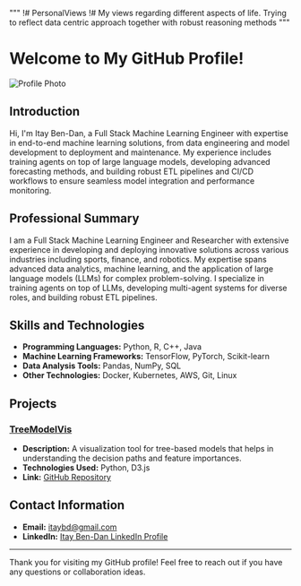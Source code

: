 """
!# PersonalViews
!# My views regarding different aspects of life.  Trying to reflect data centric approach together with robust reasoning methods 
"""

# Welcome to My GitHub Profile!

![Profile Photo](https://github.com/yourusername/your-repo-name/blob/main/profile-photo.jpg) <!-- Replace with your actual photo URL -->

## Introduction
Hi, I'm Itay Ben-Dan, a Full Stack Machine Learning Engineer with expertise in end-to-end machine learning solutions, from data engineering and model development to deployment and maintenance. My experience includes training agents on top of large language models, developing advanced forecasting methods, and building robust ETL pipelines and CI/CD workflows to ensure seamless model integration and performance monitoring.

## Professional Summary
I am a Full Stack Machine Learning Engineer and Researcher with extensive experience in developing and deploying innovative solutions across various industries including sports, finance, and robotics. My expertise spans advanced data analytics, machine learning, and the application of large language models (LLMs) for complex problem-solving. I specialize in training agents on top of LLMs, developing multi-agent systems for diverse roles, and building robust ETL pipelines.

## Skills and Technologies
- **Programming Languages:** Python, R, C++, Java
- **Machine Learning Frameworks:** TensorFlow, PyTorch, Scikit-learn
- **Data Analysis Tools:** Pandas, NumPy, SQL
- **Other Technologies:** Docker, Kubernetes, AWS, Git, Linux

## Projects

### [TreeModelVis](https://github.com/bdi2357/TreeModelVis)
- **Description:** A visualization tool for tree-based models that helps in understanding the decision paths and feature importances.
- **Technologies Used:** Python, D3.js
- **Link:** [GitHub Repository](https://github.com/bdi2357/TreeModelVis)

## Contact Information
- **Email:** itaybd@gmail.com
- **LinkedIn:** [Itay Ben-Dan LinkedIn Profile](https://www.linkedin.com/in/yourprofile)

---

Thank you for visiting my GitHub profile! Feel free to reach out if you have any questions or collaboration ideas.
